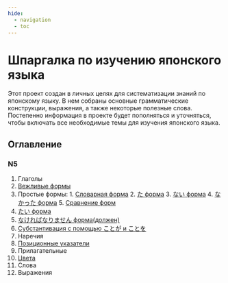 ```yaml
---
hide:
  - navigation
  - toc
---
```


# Шпаргалка по изучению японского языка

Этот проект создан в личных целях для систематизации знаний по японскому языку. В нем собраны основные грамматические конструкции, выражения, а также некоторые полезные слова. Постепенно информация в проекте будет пополняться и уточняться, чтобы включать все необходимые темы для изучения японского языка.

## Оглавление

### N5

1. Глаголы
  1. [Вежливые формы](./n5/verbs/polite_form.md)
  2. Простые формы:
    1. [Словарная форма](./n5/verbs/vocab_form.md)
    2. [た форма](./n5/verbs/ta_form.md)
    3. [ない форма](./n5/verbs/nai_form.md)
    4. [なかった форма](./n5/verbs/nakata_form.md)
    5. [Сравнение форм](./n5/verbs/comparison_form.md)
  3. [たい форма](./n5/verbs/tai_form.md)
  4. [なければなりません форма(должен)](./n5/verbs/nakereba_form.md)
  5. [Субстантивация с помощью ことが и ことを](./n5/verbs/koto.md)
2. Наречия
  1. [Позиционные указатели](./n5/adverbs/positional_indicators.md)
3. Прилагательные
  1. [Цвета](./n5/adjective/colors.md)
4. Слова
5. Выражения
